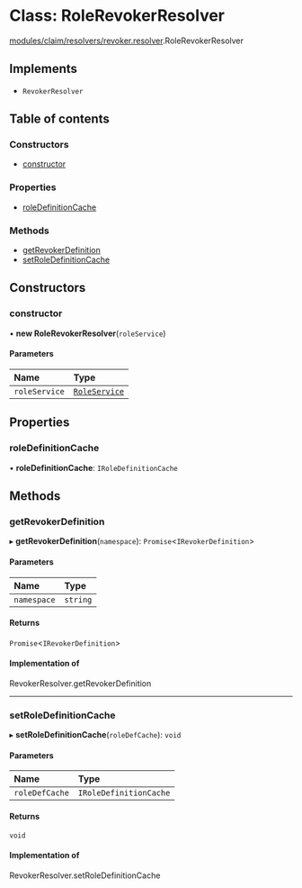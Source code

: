 # Class: RoleRevokerResolver

[modules/claim/resolvers/revoker.resolver](../modules/modules_claim_resolvers_revoker_resolver.md).RoleRevokerResolver

## Implements

- `RevokerResolver`

## Table of contents

### Constructors

- [constructor](modules_claim_resolvers_revoker_resolver.RoleRevokerResolver.md#constructor)

### Properties

- [roleDefinitionCache](modules_claim_resolvers_revoker_resolver.RoleRevokerResolver.md#roledefinitioncache)

### Methods

- [getRevokerDefinition](modules_claim_resolvers_revoker_resolver.RoleRevokerResolver.md#getrevokerdefinition)
- [setRoleDefinitionCache](modules_claim_resolvers_revoker_resolver.RoleRevokerResolver.md#setroledefinitioncache)

## Constructors

### constructor

• **new RoleRevokerResolver**(`roleService`)

#### Parameters

| Name | Type |
| :------ | :------ |
| `roleService` | [`RoleService`](modules_role_role_service.RoleService.md) |

## Properties

### roleDefinitionCache

• **roleDefinitionCache**: `IRoleDefinitionCache`

## Methods

### getRevokerDefinition

▸ **getRevokerDefinition**(`namespace`): `Promise`<`IRevokerDefinition`\>

#### Parameters

| Name | Type |
| :------ | :------ |
| `namespace` | `string` |

#### Returns

`Promise`<`IRevokerDefinition`\>

#### Implementation of

RevokerResolver.getRevokerDefinition

___

### setRoleDefinitionCache

▸ **setRoleDefinitionCache**(`roleDefCache`): `void`

#### Parameters

| Name | Type |
| :------ | :------ |
| `roleDefCache` | `IRoleDefinitionCache` |

#### Returns

`void`

#### Implementation of

RevokerResolver.setRoleDefinitionCache
